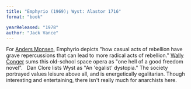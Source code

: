 ```yaml
---
title: "Emphyrio (1969); Wyst: Alastor 1716"
format: "book"

yearReleased: "1978"
author: "Jack Vance"
---
```

For <a href="http://www.andersmonsen.com/50-works-of-fiction-libertarians-should-read/"> Anders Monsen</a>, Emphyrio depicts "how casual acts of rebellion have  grave repercussions that can lead to more radical acts of rebellion." <a href="https://wconger.liberty.me/top-10-sci-fi-liberty-novels-you-probably-havent-read/"> Wally Conger</a> sums this old-school space opera as "one hell of a good freedom  novel".
 
Dan Clore lists Wyst as "An 'egalist'  dystopia." The society  portrayed values leisure above all, and is energetically egalitarian. Though  interesting and entertaining, there isn't really much for anarchists here.